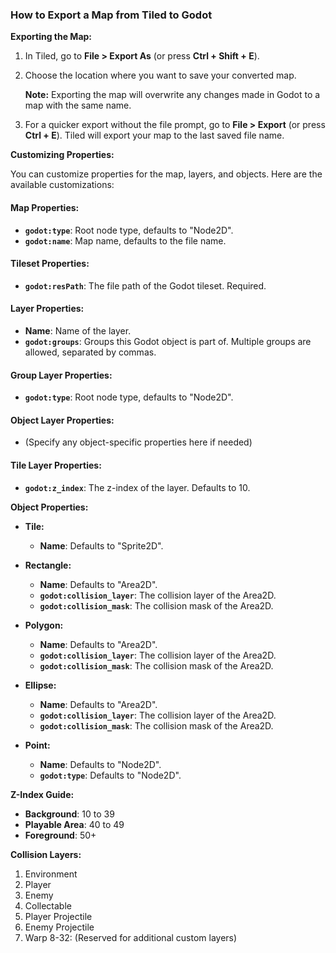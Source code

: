 ### How to Export a Map from Tiled to Godot

**Exporting the Map:**

1. In Tiled, go to **File > Export As** (or press **Ctrl + Shift + E**).
2. Choose the location where you want to save your converted map.

   **Note:** Exporting the map will overwrite any changes made in Godot to a map with the same name.

3. For a quicker export without the file prompt, go to **File > Export** (or press **Ctrl + E**). Tiled will export your map to the last saved file name.

**Customizing Properties:**

You can customize properties for the map, layers, and objects. Here are the available customizations:

#### Map Properties:
- **`godot:type`**: Root node type, defaults to "Node2D".
- **`godot:name`**: Map name, defaults to the file name.

#### Tileset Properties:
- **`godot:resPath`**: The file path of the Godot tileset. Required.

#### Layer Properties:
- **Name**: Name of the layer.
- **`godot:groups`**: Groups this Godot object is part of. Multiple groups are allowed, separated by commas.

#### Group Layer Properties:
- **`godot:type`**: Root node type, defaults to "Node2D".

#### Object Layer Properties:
- (Specify any object-specific properties here if needed)

#### Tile Layer Properties:
- **`godot:z_index`**: The z-index of the layer. Defaults to 10.

**Object Properties:**

- **Tile:**
  - **Name**: Defaults to "Sprite2D".

- **Rectangle:**
  - **Name**: Defaults to "Area2D".
  - **`godot:collision_layer`**: The collision layer of the Area2D.
  - **`godot:collision_mask`**: The collision mask of the Area2D.

- **Polygon:**
  - **Name**: Defaults to "Area2D".
  - **`godot:collision_layer`**: The collision layer of the Area2D.
  - **`godot:collision_mask`**: The collision mask of the Area2D.

- **Ellipse:**
  - **Name**: Defaults to "Area2D".
  - **`godot:collision_layer`**: The collision layer of the Area2D.
  - **`godot:collision_mask`**: The collision mask of the Area2D.

- **Point:**
  - **Name**: Defaults to "Node2D".
  - **`godot:type`**: Defaults to "Node2D".

**Z-Index Guide:**

- **Background**: 10 to 39
- **Playable Area**: 40 to 49
- **Foreground**: 50+

**Collision Layers:**

1. Environment
2. Player
3. Enemy
4. Collectable
5. Player Projectile
6. Enemy Projectile
7. Warp
8-32: (Reserved for additional custom layers)
